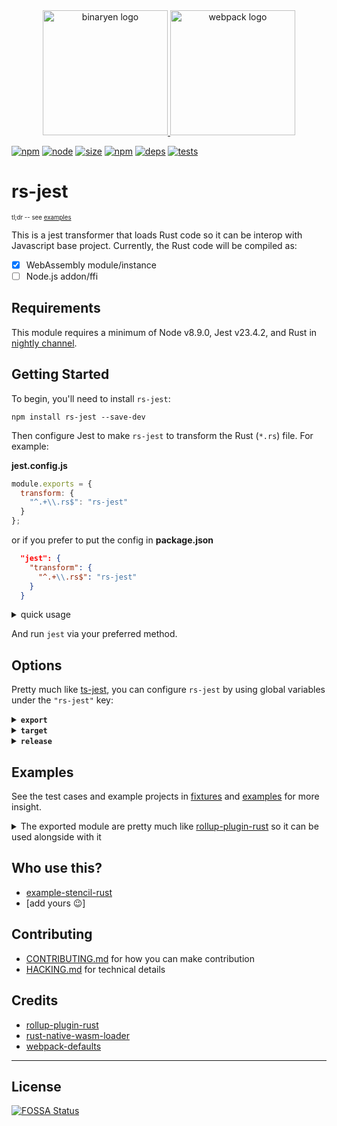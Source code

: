 <div align="center">
  <a href="https://github.com/rust-lang/rust">
    <img height="200" alt="binaryen logo" src="https://www.rust-lang.org/logos/rust-logo-blk.svg">
  </a>
  <a href="https://github.com/rollup/rollup">
    <img height="200" alt="webpack logo" src="https://jestjs.io/img/jest.svg">
  </a>
</div>

[![npm][npm]][npm-url]
[![node][node]][node-url]
[![size][size]][size-url]
[![npm][npm-download]][npm-url]
[![deps][deps]][deps-url]
[![tests][tests]][tests-url]

<!-- [![cover][cover]][cover-url] -->

# rs-jest

<sup><sup>tl;dr -- see [examples](#examples)</sup></sup>

This is a jest transformer that loads Rust code so it can be interop with Javascript base project. Currently, the Rust code will be compiled as:

- [x] WebAssembly module/instance
- [ ] Node.js addon/ffi

## Requirements

This module requires a minimum of Node v8.9.0, Jest v23.4.2, and Rust in [nightly channel][].

## Getting Started

To begin, you'll need to install `rs-jest`:

```console
npm install rs-jest --save-dev
```

Then configure Jest to make `rs-jest` to transform the Rust (`*.rs`) file. For example:

<b>jest.config.js</b>

```js
module.exports = {
  transform: {
    "^.+\\.rs$": "rs-jest"
  }
};
```

or if you prefer to put the config in
<b>package.json</b>

```json
  "jest": {
    "transform": {
      "^.+\\.rs$": "rs-jest"
    }
  }
```

<details>
<summary>quick usage</summary>

<b>lib.rs</b>

```rust
#[no_mangle]
pub fn add(a: i32, b: i32) -> i32 {
    a + b
}
```

<b>index.js</b>

```js
import wasm from "lib.rs";

export async function increment(a) {
  const { instance } = await wasm;
  return instance.exports.add(1, a);
}
```

</details>

And run `jest` via your preferred method.

## Options

Pretty much like [ts-jest][], you can configure `rs-jest` by using global variables under the `"rs-jest"` key:

<details>
<summary><b><code>export</code></b></summary>

- Type: `string`
- Default: `promise`
- Expected value:
  - `buffer` will export wasm code as [Buffer][]
  - `module` will export wasm code as [WebAssembly.Module][]
  - `instance` will export wasm code as [WebAssembly.Instance][]
  - `async` will [instantiate][webassembly.instantiate] wasm code asynchronously, return promise of both [WebAssembly.Module][] and [WebAssembly.Instance][]
  - `async-module` will [compile][webassembly.compile] wasm code asynchronously, return promise of [WebAssembly.Module][]
  - `async-instance` will [instantiate][webassembly.instantiate] wasm code asynchronously, return promise of [WebAssembly.Instance][]

How wasm code would be exported. (see [examples](#examples))

```json
{
  "globals": {
    "rs-jest": {
      "export": "instance"
    }
  },
  "transform": {
    "^.+\\.rs$": "rs-jest"
  }
}
```

</details>

<details>
<summary><b><code>target</code></b></summary>

- Type: `String`
- Default: `wasm32-unknown-unknown`
- Expected value: see [supported platform](https://forge.rust-lang.org/platform-support.html)

The Rust target to use. Currently it **only support [wasm related target](https://kripken.github.io/blog/binaryen/2018/04/18/rust-emscripten.html)**

```json
{
  "globals": {
    "rs-jest": {
      "target": "wasm32-unknown-emscripten"
    }
  },
  "transform": {
    "^.+\\.rs$": "rs-jest"
  }
}
```

</details>

<details>
<summary><b><code>release</code></b></summary>

- Type: `Boolean`
- Default: `true`

Whether to compile the Rust code in debug or release mode.

```json
{
  "globals": {
    "rs-jest": {
      "release": false
    }
  },
  "transform": {
    "^.+\\.rs$": "rs-jest"
  }
}
```

</details>

## Examples

See the test cases and example projects in [fixtures](./test/fixtures) and [examples](./examples/) for more insight.

<details>
<summary>The exported module are pretty much like <a href="https://github.com/DrSensor/rollup-plugin-rust">rollup-plugin-rust</a> so it can be used alongside with it</summary>

### Given this Rust code

<b>lib.rs</b>

```rust
#[no_mangle]
pub fn add(a: i32, b: i32) -> i32 {
    a + b
}
```

<b>Cargo.toml</b>

```toml
[package]
name = "adder"
version = "0.1.0"
authors = ["Full Name <email@site.domain>"]

[lib]
crate-type = ["cdylib"]
path = "lib.rs"
```

### With options

#### `{export: 'buffer'}`

```js
import wasmCode from "./lib.rs";

WebAssembly.compile(wasmCode).then(module => {
  const instance = new WebAssembly.Instance(module);
  console(instance.exports.add(1, 2)); // 3
});
```

---

#### `{export: 'module'}`

```js
import wasmModule from "./lib.rs";

const instance = new WebAssembly.Instance(wasmModule);
console(instance.exports.add(1, 2)); // 3
```

---

#### `{export: 'instance'}`

```js
import wasm from "./lib.rs";

console(wasm.exports.add(1, 2)); // 3
```

---

#### `{export: 'async'}`

```rust
extern {
    fn hook(c: i32);
}

#[no_mangle]
pub fn add(a: i32, b: i32) -> i32 {
    hook(a + b)
}
```

```js
import wasmInstantiate from "./lib.rs";

wasmInstantiate(importObject | undefined).then(({ instance, module }) => {
  console(instance.exports.add(1, 2)); // 3

  // create different instance, extra will be called in different environment
  const differentInstance = new WebAssembly.Instance(module, {
    env: {
      hook: result => result * 2
    }
  });
  console(differentInstance.exports.add(1, 2)); // 6
});
```

---

#### `{export: 'async-instance'}`

```js
import wasmInstantiate from "./lib.rs";

wasmInstantiate(importObject | undefined).then(instance => {
  console(instance.exports.add(1, 2)); // 3
});
```

---

#### `{export: 'async-module'}`

```js
import wasmInstantiate from "./lib.rs";

wasmCompile(importObject | undefined).then(module => {
  const differentInstance = new WebAssembly.Instance(module);
  console(differentInstance.exports.add(1, 2)); // 3
});
```

---

</details>

## Who use this?

- [example-stencil-rust](https://github.com/DrSensor/example-stencil-rust)
- [add yours 😉]

## Contributing

- [CONTRIBUTING.md](./.github/CONTRIBUTING.md) for how you can make contribution
- [HACKING.md](./.github/HACKING.md) for technical details

## Credits

- [rollup-plugin-rust](https://github.com/DrSensor/rollup-plugin-rust)
- [rust-native-wasm-loader](https://github.com/dflemstr/rust-native-wasm-loader)
- [webpack-defaults](https://github.com/webpack-contrib/webpack-defaults)

---

## License

[![FOSSA Status](https://app.fossa.io/api/projects/git%2Bgithub.com%2FDrSensor%2Frs-jest.svg?type=large)](https://app.fossa.io/projects/git%2Bgithub.com%2FDrSensor%2Frs-jest?ref=badge_large)

[ts-jest]: https://github.com/kulshekhar/ts-jest/
[nightly channel]: https://rustwasm.github.io/book/game-of-life/setup.html#the-wasm32-unknown-unknown-target
[buffer]: https://nodejs.org/api/buffer.html
[webassembly.module]: https://developer.mozilla.org/en-US/docs/Web/JavaScript/Reference/Global_Objects/WebAssembly/Module
[webassembly.instance]: https://developer.mozilla.org/en-US/docs/Web/JavaScript/Reference/Global_Objects/WebAssembly/Instance
[webassembly.instantiate]: https://developer.mozilla.org/en-US/docs/Web/JavaScript/Reference/Global_Objects/WebAssembly/instantiate
[webassembly.compile]: https://developer.mozilla.org/en-US/docs/Web/JavaScript/Reference/Global_Objects/WebAssembly/compile
[npm]: https://img.shields.io/npm/v/rs-jest.svg
[npm-url]: https://npmjs.com/package/rs-jest
[npm-download]: https://img.shields.io/npm/dm/rs-jest.svg
[node]: https://img.shields.io/node/v/rs-jest.svg
[node-url]: https://nodejs.org
[deps]: https://david-dm.org/DrSensor/rs-jest.svg
[deps-url]: https://david-dm.org/DrSensor/rs-jest
[tests]: https://img.shields.io/circleci/project/github/DrSensor/rs-jest.svg
[tests-url]: https://circleci.com/gh/DrSensor/rs-jest
[cover]: https://codecov.io/gh/DrSensor/rs-jest/branch/master/graph/badge.svg
[cover-url]: https://codecov.io/gh/DrSensor/rs-jest
[size]: https://packagephobia.now.sh/badge?p=rs-jest
[size-url]: https://packagephobia.now.sh/result?p=rs-jest
